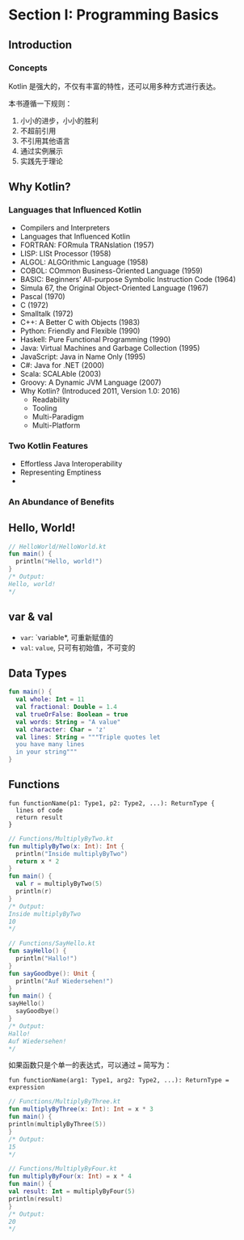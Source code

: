 # Section I: Programming Basics
## Introduction 
### Concepts
Kotlin 是强大的，不仅有丰富的特性，还可以用多种方式进行表达。

本书遵循一下规则：
1. 小小的进步，小小的胜利
2. 不超前引用
3. 不引用其他语言
4. 通过实例展示
5. 实践先于理论

## Why Kotlin?

### Languages that Influenced Kotlin
- Compilers and Interpreters
- Languages that Influenced Kotlin
- FORTRAN: FORmula TRANslation (1957)
- LISP: LISt Processor (1958)
- ALGOL: ALGOrithmic Language (1958)
- COBOL: COmmon Business-Oriented Language (1959)
- BASIC: Beginners’ All-purpose Symbolic Instruction Code (1964)
- Simula 67, the Original Object-Oriented Language (1967)
- Pascal (1970)
- C (1972)
- Smalltalk (1972)
- C++: A Better C with Objects (1983)
- Python: Friendly and Flexible (1990)
- Haskell: Pure Functional Programming (1990)
- Java: Virtual Machines and Garbage Collection (1995)
- JavaScript: Java in Name Only (1995)
- C#: Java for .NET (2000)
- Scala: SCALAble (2003)
- Groovy: A Dynamic JVM Language (2007)
- Why Kotlin? (Introduced 2011, Version 1.0: 2016)
  - Readability
  - Tooling
  - Multi-Paradigm
  - Multi-Platform
  
### Two Kotlin Features
- Effortless Java Interoperability
- Representing Emptiness
- 
### An Abundance of Benefits
  
## Hello, World!
```kotlin
// HelloWorld/HelloWorld.kt
fun main() {
  println("Hello, world!")
}
/* Output:
Hello, world!
*/
```

## var & val
- `var`: `variable*, 可重新赋值的
- `val`: `value`, 只可有初始值，不可变的

## Data Types
```kt
fun main() {
  val whole: Int = 11 
  val fractional: Double = 1.4
  val trueOrFalse: Boolean = true 
  val words: String = "A value" 
  val character: Char = 'z'
  val lines: String = """Triple quotes let
  you have many lines
  in your string"""
}  
```

## Functions
```
fun functionName(p1: Type1, p2: Type2, ...): ReturnType {
  lines of code
  return result
}
```
```kt
// Functions/MultiplyByTwo.kt
fun multiplyByTwo(x: Int): Int {  
  println("Inside multiplyByTwo")  
  return x * 2
}
fun main() {
  val r = multiplyByTwo(5)
  println(r)
}
/* Output:
Inside multiplyByTwo
10
*/
```
```kt
// Functions/SayHello.kt
fun sayHello() {
  println("Hallo!")
}
fun sayGoodbye(): Unit {
  println("Auf Wiedersehen!")
}
fun main() {
sayHello()
  sayGoodbye()
}
/* Output:
Hallo!
Auf Wiedersehen!
*/
```

如果函数只是个单一的表达式，可以通过 `=` 简写为：
```
fun functionName(arg1: Type1, arg2: Type2, ...): ReturnType = expression
```
```kt
// Functions/MultiplyByThree.kt
fun multiplyByThree(x: Int): Int = x * 3
fun main() {
println(multiplyByThree(5))
}
/* Output:
15
*/
```
```kt
// Functions/MultiplyByFour.kt
fun multiplyByFour(x: Int) = x * 4
fun main() {
val result: Int = multiplyByFour(5)
println(result)
}
/* Output:
20
*/
```
